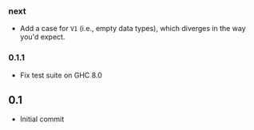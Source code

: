 ### next
* Add a case for `V1` (i.e., empty data types), which diverges in the way
  you'd expect.

### 0.1.1
* Fix test suite on GHC 8.0

## 0.1
* Initial commit
